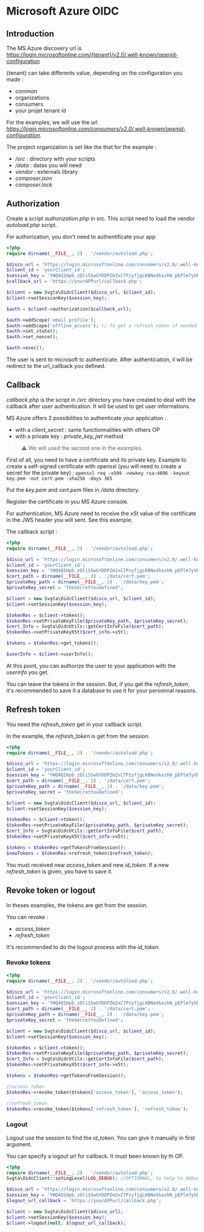 # Microsoft Azure OIDC

## Introduction

The MS Azure discovery url is https://login.microsoftonline.com/{tenant}/v2.0/.well-known/openid-configuration

{tenant} can take differents value, depending on the configuration you made :
- common
- organizations
- consumers
- your projet tenant id

For the examples, we will use the url *https://login.microsoftonline.com/consumers/v2.0/.well-known/openid-configuration*.

The project organization is set like the that for the example :
- */src* : directory with your scripts
- */data* : datas you will need
- *vendor* : externals library
- *composer.json*
- *composer.lock*

## Authorization

Create a script *authorization.php* in src. This script need to load the vendor *autoload.php* script. 

For authorization, you don't need to authentificate your app

```PHP
<?php
require dirname(__FILE__, 2) . '/vendor/autoload.php';

$disco_url = 'https://login.microsoftonline.com/consumers/v2.0/.well-known/openid-configuration';
$client_id = 'yourClient_id';
$session_key = 'YWQ4Q1Hpb_zQliS5wGYDDPZm2xC7PzyfjgLKBNodkazkN_pEPlm7yVBw5r9_pDzSwHJRsFVZShQyb_LFUSMBGQ';
$callback_url = 'https://yourAPPurl/callback.php';

$client = new Svgta\OidcClient($disco_url, $client_id);
$client->setSessionKey($session_key);

$auth = $client->authorization($callback_url);

$auth->addScope('email profile');
$auth->addScope('offline_access'); // To get a refresh_token if needed
$auth->set_state();
$auth->set_nonce();

$auth->exec();
```

The user is sent to microsoft to authenticate. After authentication, il will be redirect to the url_callback you defined.

## Callback

*callback.php* is the script in */src* directory you have created to deal with the callback after user authentication. It will be used to get user informations.

MS Azure offers 2 possibilities to authenticate your application :
- with a *client_secret* : same functionnalities with others OP
- with a private key : *private_key_jwt* method

>:warning: We will used the second one in the examples.

First of all, you need to have a certificate and its private key. Example to create a self-signed certificate with openssl (you will need to create a secret for the private key) : 
`openssl req -x509 -newkey rsa:4096 -keyout key.pem -out cert.pem -sha256 -days 365`


Put the *key.pem* and *cert.pem* files in */data* directory.

Register the certificate in you MS Azure console.

For authentication, MS Azure need to receive the *x5t* value of the certificate in the JWS header you will sent. See this example.

The callback script :
```PHP
<?php
require dirname(__FILE__, 2) . '/vendor/autoload.php';

$disco_url = 'https://login.microsoftonline.com/consumers/v2.0/.well-known/openid-configuration';
$client_id = 'yourClient_id';
$session_key = 'YWQ4Q1Hpb_zQliS5wGYDDPZm2xC7PzyfjgLKBNodkazkN_pEPlm7yVBw5r9_pDzSwHJRsFVZShQyb_LFUSMBGQ';
$cert_path = dirname(__FILE__, 2) . '/data/cert.pem';
$privateKey_path = dirname(__FILE__, 2) . '/data/key.pem';
$privateKey_secret = 'theSecretYouDefined';

$client = new Svgta\OidcClient($disco_url, $client_id);
$client->setSessionKey($session_key);

$tokenRes = $client->token();
$tokenRes->setPrivateKeyFile($privateKey_path, $privateKey_secret);
$cert_Info = Svgta\OidcUtils::getCertInfoFile($cert_path);
$tokenRes->setPrivateKeyX5t($cert_info->x5t);

$tokens = $tokenRes->get_tokens();

$userInfo = $client->userInfo();
```

At this point, you can authorize the user to your application with the *userinfo* you get. 

You can leave the tokens in the session. But, if you get the *refresh_token*, it's recommended to save it a database to use it for your personnal reasons.

## Refresh token

You need the *refresh_token* get in your callback script.

In the example, the *refresh_token* is get from the session.

```PHP
<?php
require dirname(__FILE__, 2) . '/vendor/autoload.php';

$disco_url = 'https://login.microsoftonline.com/consumers/v2.0/.well-known/openid-configuration';
$client_id = 'yourClient_id';
$session_key = 'YWQ4Q1Hpb_zQliS5wGYDDPZm2xC7PzyfjgLKBNodkazkN_pEPlm7yVBw5r9_pDzSwHJRsFVZShQyb_LFUSMBGQ';
$cert_path = dirname(__FILE__, 2) . '/data/cert.pem';
$privateKey_path = dirname(__FILE__, 2) . '/data/key.pem';
$privateKey_secret = 'theSecretYouDefined';

$client = new Svgta\OidcClient($disco_url, $client_id);
$client->setSessionKey($session_key);

$tokenRes = $client->token();
$tokenRes->setPrivateKeyFile($privateKey_path, $privateKey_secret);
$cert_Info = Svgta\OidcUtils::getCertInfoFile($cert_path);
$tokenRes->setPrivateKeyX5t($cert_info->x5t);

$tokens = $tokenRes->getTokensFromSession();
$newTokens = $tokenRes->refresh_token($refresh_token);

```

You must received new *access_token* and new *id_token*. If a new *refresh_token* is given, you have to save it.


## Revoke token or logout

In theses examples, the tokens are get from the session.

You can revoke :
- *access_token*
- *refresh_token*

It's recommended to do the logout process with the *id_token*.

### Revoke tokens

```PHP
<?php
require dirname(__FILE__, 2) . '/vendor/autoload.php';

$disco_url = 'https://login.microsoftonline.com/consumers/v2.0/.well-known/openid-configuration';
$client_id = 'yourClient_id';
$session_key = 'YWQ4Q1Hpb_zQliS5wGYDDPZm2xC7PzyfjgLKBNodkazkN_pEPlm7yVBw5r9_pDzSwHJRsFVZShQyb_LFUSMBGQ';
$cert_path = dirname(__FILE__, 2) . '/data/cert.pem';
$privateKey_path = dirname(__FILE__, 2) . '/data/key.pem';
$privateKey_secret = 'theSecretYouDefined';

$client = new Svgta\OidcClient($disco_url, $client_id);
$client->setSessionKey($session_key);

$tokenRes = $client->token();
$tokenRes->setPrivateKeyFile($privateKey_path, $privateKey_secret);
$cert_Info = Svgta\OidcUtils::getCertInfoFile($cert_path);
$tokenRes->setPrivateKeyX5t($cert_info->x5t);

$tokens = $tokenRes->getTokensFromSession();

//access_token
$tokenRes->revoke_token($tokens['access_token'], 'access_token');

//refresh_token
$tokenRes->revoke_token($tokens['refresh_token'], 'refresh_token');
```

### Logout

Logout use the session to find the *id_token*. You can give it manually in first argument.

You can specify a logout url for callback. It must been known by th OP.

```PHP
<?php
require dirname(__FILE__, 2) . '/vendor/autoload.php';
Svgta\OidcClient::setLogLevel(LOG_DEBUG); //OPTIONNAL, to help to debug

$disco_url = 'https://login.microsoftonline.com/consumers/v2.0/.well-known/openid-configuration';
$session_key = 'YWQ4Q1Hpb_zQliS5wGYDDPZm2xC7PzyfjgLKBNodkazkN_pEPlm7yVBw5r9_pDzSwHJRsFVZShQyb_LFUSMBGQ';
$logout_url_callback = 'https://yourAPPurl/callback.php';

$client = new Svgta\OidcClient($disco_url);
$client->setSessionKey($session_key);
$client->logout(null, $logout_url_callback);
```